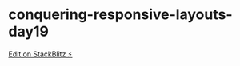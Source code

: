 # conquering-responsive-layouts-day19

[Edit on StackBlitz ⚡️](https://stackblitz.com/edit/conquering-responsive-layouts-day19)